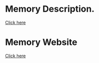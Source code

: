 # Memory Description.

[Click here](https://filipgieraga.github.io/post5.html)

# Memory Website

[Click here](https://filipgieraga.github.io/memory/)
